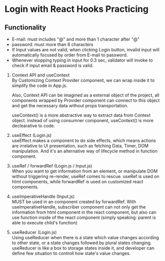 # Login with React Hooks Practicing

## Functionality<br/>

- E-mail: must includes "@" and more than 1 character after "@"
- password: must more than 6 characters
- If Input values are not valid, when clicking Login button, invalid input will automatically focused by order from E-mail to password.
- Whenever stopping typing in input for 0.3 sec, validator will invoke to check if input email & password is valid.

1. Context API and useContext  
   By Customizing Context Provider component, we can wrap <App> inside it to simplify the code in App.js.

   Also, Context API can be imagined as a external object of the project, all components wrapped by Provider component can connect to this object and get the necessary data without props transportation.

   useContext() is a more abstractive way to extract data from Context object. instead of using consumner component, useContext() is more declearative to code.

2. useEffect (Login.js)  
   useEffect makes a component to do side effects, which means actions are irrelative to UI presentation, such as fetching Data, Timer, DOM manipulation. And it's an alternative way of lifecycle method in function component.

3. useRef / forwardRef (Login.js / Input.js)  
   When you want to get information from an element, or manipulate DOM without triggering re-render, useRef comes to rescue. useRef is used on html components, while forwardRef is used on customized react components.

4. useImperativeHandle (Input.js)  
   MUST be used in an component created by forwardRef.
   With useImperativeHandle, subscriber component can not only get the information from html component in the react component, but also can use function inside of the react component (simply speaking: parent is able to execute child's function)

5. useReducer (Login.js)  
   Using useReducer when there is a state which value changes according to other state, or a state changes followed by plural states changing. useReducer is like a box to storage states inside it, and developer can define few situation to controll how state's value changes.
